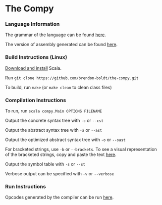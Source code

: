 The Compy
============

### Language Information

The grammar of the language can be found [here](http://labouseur.com/courses/compilers/grammar.pdf).

The version of assembly generated can be found [here](http://labouseur.com/commondocs/6502alan-instruction-set.pdf).

### Build Instructions (Linux)

[Download and install](http://www.scala-lang.org/download/install.html) Scala.

Run `git clone https://github.com/brendon-boldt/the-compy.git`

To build, run `make` (or `make clean` to clean class files)

### Compilation Instructions

To run, run `scala compy.Main OPTIONS FILENAME`


Output the concrete syntax tree with `-c` or `--cst`

Output the abstract syntax tree with `-a` or `--ast`

Output the optimized abstract syntax tree with `-o` or `--oast`

For bracketed strings, use `-b` or `--brackets`. To see a visual representation of the bracketed strings, copy and paste the text [here](http://mshang.ca/syntree/).

Output the symbol table with `-s` or `--st`

Verbose output can be specified with `-v` or `--verbose`

### Run Instructions

Opcodes generated by the compiler can be run [here](http://labouseur.com/commondocs/operating-systems/SvegOS/public_html/index.html).
